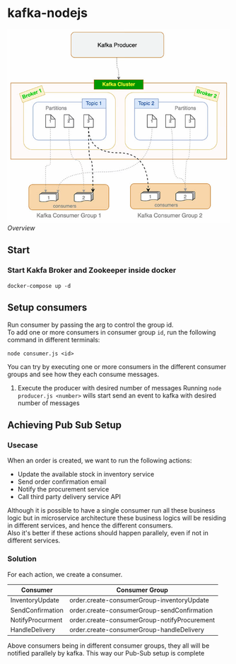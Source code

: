 # kafka-nodejs

![Overview](kafka.png)
*Overview*


## Start

### Start Kakfa Broker and Zookeeper inside docker

```
docker-compose up -d
```

## Setup consumers

Run consumer by passing the arg to control the group id.  
To add one or more consumers in consumer group `id`, run the following command in different terminals:

```
node consumer.js <id>
```

You can try by executing one or more consumers in the different consumer groups and see how they each consume messages.

1. Execute the producer with desired number of messages
Running `node producer.js <number>` wills start send an event to kafka with desired number of messages


## Achieving Pub Sub Setup

### Usecase

When an order is created, we want to run the following actions:
- Update the available stock in inventory service
- Send order confirmation email
- Notify the procurement service
- Call third party delivery service API

Although it is possible to have a single consumer run all these business logic but in microservice architecture these business logics will be residing in different services, and hence the different consumers.  
Also it's better if these actions should happen parallely, even if not in different services.

### Solution
For each action, we create a consumer.

| Consumer | Consumer Group 
|-|-
| InventoryUpdate | order.create-consumerGroup-inventoryUpdate 
| SendConfirmation | order.create-consumerGroup-sendConfirmation 
| NotifyProcurment | order.create-consumerGroup-notifyProcurement
| HandleDelivery | order.create-consumerGroup-handleDelivery  

Above consumers being in different consumer groups, they all will be notified parallely by kafka. This way our Pub-Sub setup is complete

